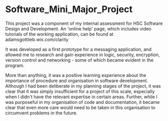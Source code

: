 # Software_Mini_Major_Project
 
This project was a component of my internal assessment for HSC Software Design and Development. An 'online help' page, which includes video tutorials of the working application, can be found at adamsgottlieb.wix.com/clarity

It was developed as a first prototype for a messaging application, and allowed me to research and gain experience in logic, security, encryption, version control and networking - some of which became evident in the program.

More than anything, it was a positive learning experience about the importance of procedure and organisation in software development. Although I had been deliberate in my planning stages of the project, it was clear that it was simply insufficient for a project of this scale, especially when I didn't have the relevant expertise in certain areas. Further, while I was purposeful in my organisation of code and documentation, it became clear that even more care would need to be taken in this organisation to circumvent problems in the future.
